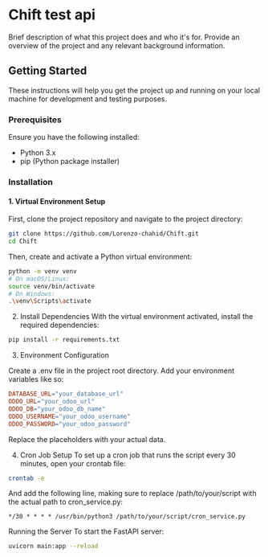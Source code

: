 # Chift test api

Brief description of what this project does and who it's for. Provide an overview of the project and any relevant background information.

## Getting Started

These instructions will help you get the project up and running on your local machine for development and testing purposes.

### Prerequisites

Ensure you have the following installed:

- Python 3.x
- pip (Python package installer)

### Installation

#### 1. Virtual Environment Setup

First, clone the project repository and navigate to the project directory:

```bash
git clone https://github.com/Lorenzo-chahid/Chift.git
cd Chift
```

Then, create and activate a Python virtual environment:

```bash
python -m venv venv
# On macOS/Linux:
source venv/bin/activate
# On Windows:
.\venv\Scripts\activate
```

2. Install Dependencies
   With the virtual environment activated, install the required dependencies:

```bash
pip install -r requirements.txt
```

3. Environment Configuration

Create a .env file in the project root directory. Add your environment variables like so:

```makefile
DATABASE_URL="your_database_url"
ODOO_URL="your_odoo_url"
ODOO_DB="your_odoo_db_name"
ODOO_USERNAME="your_odoo_username"
ODOO_PASSWORD="your_odoo_password"
```

Replace the placeholders with your actual data.

4. Cron Job Setup
   To set up a cron job that runs the script every 30 minutes, open your crontab file:

```bash
crontab -e
```

And add the following line, making sure to replace /path/to/your/script with the actual path to cron_service.py:

```cron
*/30 * * * * /usr/bin/python3 /path/to/your/script/cron_service.py
```

Running the Server
To start the FastAPI server:

```bash
uvicorn main:app --reload
```
